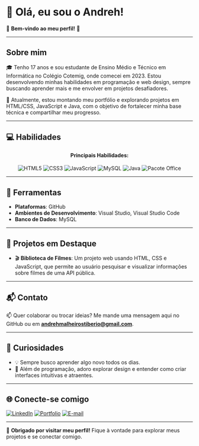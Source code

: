 # 👋 Olá, eu sou o Andreh!

🌟 **Bem-vindo ao meu perfil!** 🎉

---

## Sobre mim
🎓 Tenho 17 anos e sou estudante de Ensino Médio e Técnico em Informática no Colégio Cotemig, onde comecei em 2023. Estou desenvolvendo minhas habilidades em programação e web design, sempre buscando aprender mais e me envolver em projetos desafiadores.

🌱 Atualmente, estou montando meu portfólio e explorando projetos em HTML/CSS, JavaScript e Java, com o objetivo de fortalecer minha base técnica e compartilhar meu progresso.

---

## 💻 Habilidades

<div align="center">
  <h4>Principais Habilidades:</h4>
  <img src="https://img.shields.io/badge/HTML5-%23E34F26.svg?&style=for-the-badge&logo=html5&logoColor=white" alt="HTML5"/>
  <img src="https://img.shields.io/badge/CSS3-%231572B6.svg?&style=for-the-badge&logo=css3&logoColor=white" alt="CSS3"/>
  <img src="https://img.shields.io/badge/JavaScript-%23323330.svg?&style=for-the-badge&logo=javascript&logoColor=%23F7DF1E" alt="JavaScript"/>
  <img src="https://img.shields.io/badge/MySQL-%2300f.svg?&style=for-the-badge&logo=mysql&logoColor=white" alt="MySQL"/>
  <img src="https://img.shields.io/badge/Java-%23ED8B00.svg?&style=for-the-badge&logo=java&logoColor=white" alt="Java"/>
  <img src="https://img.shields.io/badge/Office-%230A66C2.svg?&style=for-the-badge&logo=microsoft-office&logoColor=white" alt="Pacote Office"/>
</div>

---

## 🔧 Ferramentas
- **Plataformas**: GitHub
- **Ambientes de Desenvolvimento**: Visual Studio, Visual Studio Code
- **Banco de Dados**: MySQL

---

## 🚀 Projetos em Destaque
- 🎬 **Biblioteca de Filmes**: Um projeto web usando HTML, CSS e JavaScript, que permite ao usuário pesquisar e visualizar informações sobre filmes de uma API pública.

---

## 📬 Contato
📫 Quer colaborar ou trocar ideias? Me mande uma mensagem aqui no GitHub ou em **[andrehmalheirostiberio@gmail.com](mailto:andrehmalheirostiberio@gmail.com)**.

---

## 🔎 Curiosidades
- 💡 Sempre busco aprender algo novo todos os dias.
- 📘 Além de programação, adoro explorar design e entender como criar interfaces intuitivas e atraentes.

---

## 🌐 Conecte-se comigo
[![LinkedIn](https://img.shields.io/badge/LinkedIn-%230077B5.svg?&style=for-the-badge&logo=linkedin&logoColor=white)](https://www.linkedin.com/in/andreh-malheiros/)
[![Portfolio](https://img.shields.io/badge/Portfolio-%23FFA500.svg?&style=for-the-badge&logo=firefox&logoColor=white)](https://andreh-malheiros.github.io/Portifolio-2024/)
[![E-mail](https://img.shields.io/badge/Email-%23D14836.svg?&style=for-the-badge&logo=gmail&logoColor=white)](mailto:andrehmalheirostiberio@gmail.com)

---

🎉 **Obrigado por visitar meu perfil!** Fique à vontade para explorar meus projetos e se conectar comigo.

